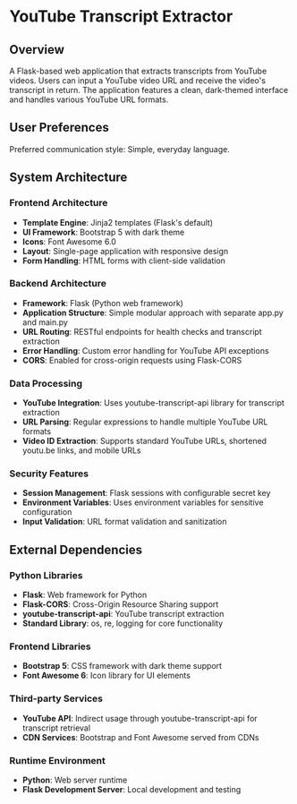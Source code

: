 # YouTube Transcript Extractor

## Overview

A Flask-based web application that extracts transcripts from YouTube videos. Users can input a YouTube video URL and receive the video's transcript in return. The application features a clean, dark-themed interface and handles various YouTube URL formats.

## User Preferences

Preferred communication style: Simple, everyday language.

## System Architecture

### Frontend Architecture
- **Template Engine**: Jinja2 templates (Flask's default)
- **UI Framework**: Bootstrap 5 with dark theme
- **Icons**: Font Awesome 6.0
- **Layout**: Single-page application with responsive design
- **Form Handling**: HTML forms with client-side validation

### Backend Architecture
- **Framework**: Flask (Python web framework)
- **Application Structure**: Simple modular approach with separate app.py and main.py
- **URL Routing**: RESTful endpoints for health checks and transcript extraction
- **Error Handling**: Custom error handling for YouTube API exceptions
- **CORS**: Enabled for cross-origin requests using Flask-CORS

### Data Processing
- **YouTube Integration**: Uses youtube-transcript-api library for transcript extraction
- **URL Parsing**: Regular expressions to handle multiple YouTube URL formats
- **Video ID Extraction**: Supports standard YouTube URLs, shortened youtu.be links, and mobile URLs

### Security Features
- **Session Management**: Flask sessions with configurable secret key
- **Environment Variables**: Uses environment variables for sensitive configuration
- **Input Validation**: URL format validation and sanitization

## External Dependencies

### Python Libraries
- **Flask**: Web framework for Python
- **Flask-CORS**: Cross-Origin Resource Sharing support
- **youtube-transcript-api**: YouTube transcript extraction
- **Standard Library**: os, re, logging for core functionality

### Frontend Libraries
- **Bootstrap 5**: CSS framework with dark theme support
- **Font Awesome 6**: Icon library for UI elements

### Third-party Services
- **YouTube API**: Indirect usage through youtube-transcript-api for transcript retrieval
- **CDN Services**: Bootstrap and Font Awesome served from CDNs

### Runtime Environment
- **Python**: Web server runtime
- **Flask Development Server**: Local development and testing
